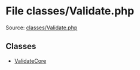 File classes/Validate.php
=========
Source: [classes/Validate.php](https://github.com/PrestaShop/PrestaShop/blob/1.6.1.1/classes/Validate.php)


Classes
-------

* [ValidateCore](class.ValidateCore)


